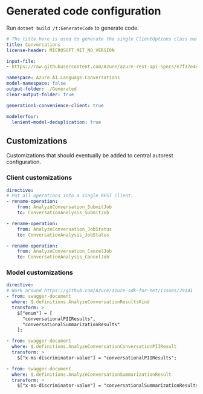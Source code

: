 # Generated code configuration

Run `dotnet build /t:GenerateCode` to generate code.

``` yaml
# The title here is used to generate the single ClientOptions class name.
title: Conversations
license-header: MICROSOFT_MIT_NO_VERSION

input-file:
- https://raw.githubusercontent.com/Azure/azure-rest-api-specs/e7f37e4e43b1d12fd1988fda3ed39624c4b23303/specification/cognitiveservices/data-plane/Language/preview/2022-05-15-preview/analyzeconversations.json

namespace: Azure.AI.Language.Conversations
model-namespace: false
output-folder: ./Generated
clear-output-folder: true

generation1-convenience-client: true

modelerfour:
  lenient-model-deduplication: true
```

## Customizations

Customizations that should eventually be added to central autorest configuration.

### Client customizations

```yaml
directive:
# Put all operations into a single REST client.
- rename-operation:
    from: AnalyzeConversation_SubmitJob
    to: ConversationAnalysis_SubmitJob

- rename-operation:
    from: AnalyzeConversation_JobStatus
    to: ConversationAnalysis_JobStatus

- rename-operation:
    from: AnalyzeConversation_CancelJob
    to: ConversationAnalysis_CancelJob
```

### Model customizations

``` yaml
directive:
# Work around https://github.com/Azure/azure-sdk-for-net/issues/29141
- from: swagger-document
  where: $.definitions.AnalyzeConversationResultsKind
  transform: >
    $["enum"] = [
      "conversationalPIIResults",
      "conversationalSummarizationResults"
    ];

- from: swagger-document
  where: $.definitions.AnalyzeConversationConversationPIIResult
  transform: >
    $["x-ms-discriminator-value"] = "conversationalPIIResults";

- from: swagger-document
  where: $.definitions.AnalyzeConversationSummarizationResult
  transform: >
    $["x-ms-discriminator-value"] = "conversationalSummarizationResults";
```
